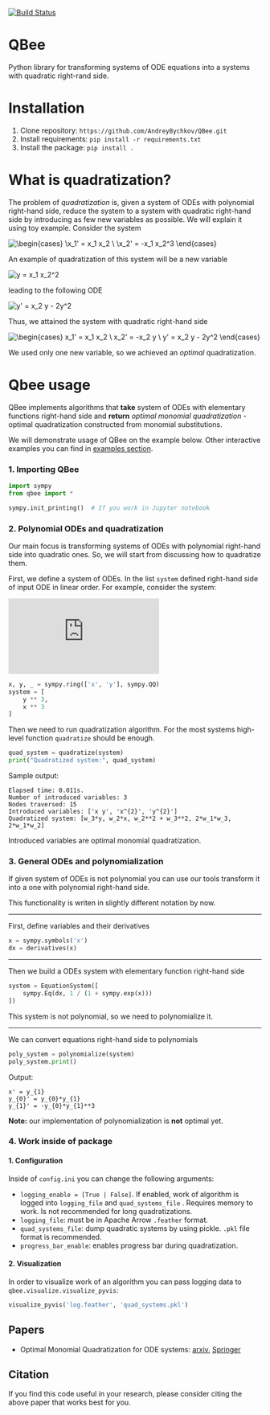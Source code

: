 [![Build Status](https://travis-ci.com/AndreyBychkov/QBee.svg?branch=dev)](https://app.travis-ci.com/github/AndreyBychkov/QBee)

# QBee

Python library for transforming systems of ODE equations into a systems with quadratic right-rand side.

# Installation

1. Clone repository: `https://github.com/AndreyBychkov/QBee.git`
2. Install requirements: `pip install -r requirements.txt`
3. Install the package: `pip install .`

# What is quadratization?

The problem of *quadratization* is, given a system of ODEs with polynomial right-hand side, reduce the system to a
system with quadratic right-hand side by introducing as few new variables as possible. We will explain it using toy
example. Consider the system

![\begin{cases} \x_1' = x_1 x_2 \\ \x_2' = -x_1 x_2^3 \end{cases}](https://latex.codecogs.com/gif.latex?\huge&space;{\color{DarkOrange}\begin{cases}&space;x_1'&space;=&space;x_1&space;x_2&space;\\&space;x_2'&space;=&space;-x_1&space;x_2^3&space;\end{cases}})

An example of quadratization of this system will be a new variable

![y = x_1 x_2^2](https://latex.codecogs.com/gif.latex?\huge&space;{\color{DarkOrange}y&space;=&space;x_1&space;x_2^2})

leading to the following ODE

![y' = x_2 y - 2y^2](https://latex.codecogs.com/gif.latex?\huge&space;{\color{DarkOrange}y'&space;=&space;x_2&space;y&space;-&space;2y^2})

Thus, we attained the system with quadratic right-hand side

![\begin{cases} x_1' = x_1 x_2 \\ x_2' = -x_2 y \\ y' = x_2 y - 2y^2 \end{cases}](https://latex.codecogs.com/png.latex?\dpi{200}&space;\huge&space;{\color{DarkOrange}\begin{cases}&space;x_1'&space;=&space;x_1&space;x_2&space;\\&space;x_2'&space;=&space;-x_2&space;y&space;\\&space;y'&space;=&space;x_2&space;y&space;-&space;2y^2&space;\end{cases}})

We used only one new variable, so we achieved an *optimal* quadratization.

# Qbee usage

QBee implements algorithms that **take** system of ODEs with elementary functions right-hand side and
**return** *optimal monomial quadratization* - optimal quadratization constructed from monomial substitutions.

We will demonstrate usage of QBee on the example below. Other interactive examples you can find
in [examples section](old_examples).

### 1. Importing QBee

```python
import sympy
from qbee import *

sympy.init_printing()  # If you work in Jupyter notebook 
```

### 2. Polynomial ODEs and quadratization

Our main focus is transforming systems of ODEs with polynomial right-hand side into quadratic ones. So, we will start
from discussing how to quadratize them.

First, we define a system of ODEs. In the list `system` defined right-hand side of input ODE in linear order. For
example, consider the system:

![\begin{cases} \dot{x} = y^3 \\ \dot{y} = x^3 \end{cases}](https://latex.codecogs.com/gif.latex?%5Chuge%20%5Cbegin%7Bcases%7D%20x%27%20%3D%20y%5E3%20%5C%5C%20y%27%20%3D%20x%5E3%20%5Cend%7Bcases%7D)

```python
x, y, _ = sympy.ring(['x', 'y'], sympy.QQ)
system = [
    y ** 3,
    x ** 3
]
```

Then we need to run quadratization algorithm. For the most systems high-level function `quadratize` should be enough.

```python
quad_system = quadratize(system)
print("Quadratized system:", quad_system)
```

Sample output:

```
Elapsed time: 0.011s.
Number of introduced variables: 3
Nodes traversed: 15
Introduced variables: ['x y', 'x^{2}', 'y^{2}']
Quadratized system: [w_3*y, w_2*x, w_2**2 + w_3**2, 2*w_1*w_3, 2*w_1*w_2]
```

Introduced variables are optimal monomial quadratization.

### 3. General ODEs and polynomialization

If given system of ODEs is not polynomial you can use our tools transform it into a one with polynomial right-hand side.

This functionality is writen in slightly different notation by now.

---

First, define variables and their derivatives
```python
x = sympy.symbols('x')
dx = derivatives(x)
```

---

Then we build a ODEs system with elementary function right-hand side

```python
system = EquationSystem([
    sympy.Eq(dx, 1 / (1 + sympy.exp(x)))
])
```

This system is not polynomial, so we need to polynomialize it.

---

We can convert equations right-hand side to polynomials

```python
poly_system = polynomialize(system)
poly_system.print()
```

Output:

```
x' = y_{1}
y_{0}' = y_{0}*y_{1}
y_{1}' = -y_{0}*y_{1}**3
```

**Note:** our implementation of polynomialization is **not** optimal yet.

### 4. Work inside of package

#### 1. Configuration

Inside of `config.ini` you can change the following arguments:

* `logging_enable = [True | False]`. If enabled, work of algorithm is logged into `logging_file` and `quad_systems_file`
  . Requires memory to work. Is not recommended for long quadratizations.
* `logging_file`: must be in Apache Arrow `.feather` format.
* `quad_systems_file`: dump quadratic systems by using pickle. `.pkl` file format is recommended.
* `progress_bar_enable`: enables progress bar during quadratization.

#### 2. Visualization

In order to visualize work of an algorithm you can pass logging data to `qbee.visualize.visualize_pyvis`:

```python
visualize_pyvis('log.feather', 'quad_systems.pkl')
```

## Papers

* Optimal Monomial Quadratization for ODE systems: [arxiv](https://arxiv.org/abs/2103.08013), [Springer](https://link.springer.com/chapter/10.1007/978-3-030-79987-8_9)

## Citation

If you find this code useful in your research, please consider citing the above paper that works best for you. 





